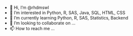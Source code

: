 - 👋 Hi, I’m @rhdmswl
- 👀 I’m interested in Python, R, SAS, Java, SQL, HTML, CSS
- 🌱 I’m currently learning Python, R, SAS, Statistics, Backend
- 💞️ I’m looking to collaborate on ...
- 📫 How to reach me ...

<!---
rhdmswl/rhdmswl is a ✨ special ✨ repository because its `README.md` (this file) appears on your GitHub profile.
You can click the Preview link to take a look at your changes.
--->
